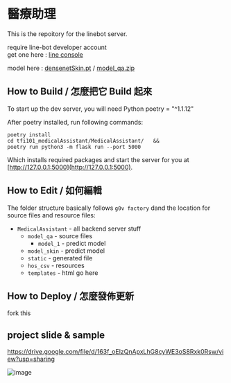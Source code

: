 # 醫療助理 
This is the repoitory for the linebot server.

require line-bot developer account <br>
get one here : [line console](https://developers.line.biz/zh-hant/)

model here :
[densenetSkin.pt](https://storage.googleapis.com/tfi101_model/densenetSkin.pt) / 
[model_qa.zip](https://storage.googleapis.com/tfi101_model/model1.zip)

## How to Build / 怎麼把它 Build 起來

To start up the dev server, you will need Python poetry = "^1.1.12"

After poetry installed, run following commands:

    poetry install
    cd tfi101_medicalAssistant/MedicalAssistant/   &&
    poetry run python3 -m flask run --port 5000

Which installs required packages and start the server for you at [http://127.0.0.1:5000](http://127.0.0.1:5000).

## How to Edit / 如何編輯

The folder structure basically follows `g0v factory` dand the location for source files and resource files:

- `MedicalAssistant` - all backend server stuff
  - `model_qa` - source files
    - `model_1` - predict model
  - `model_skin` - predict model
  - `static` - generated file
  - `hos_csv` - resources
  - `templates` - html go here

## How to Deploy / 怎麼發佈更新
fork this

## project slide & sample
https://drive.google.com/file/d/163f_oElzQnApxLhG8cyWE3oS8Rxk0Rsw/view?usp=sharing

![image](https://user-images.githubusercontent.com/40525124/156189582-f16f1f97-49a5-4ece-af67-7b24b3a6e09c.png)
